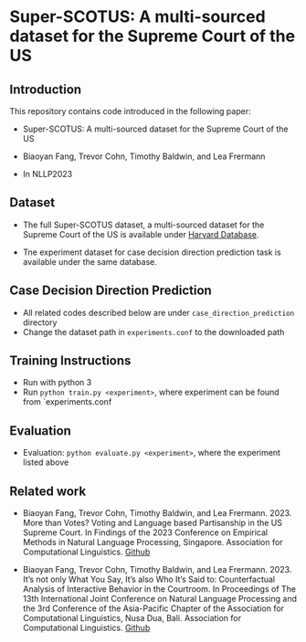 # Super-SCOTUS: A multi-sourced dataset for the Supreme Court of the US 

## Introduction

This repository contains code introduced in the following paper:

- Super-SCOTUS: A multi-sourced dataset for the Supreme Court of the US 

- Biaoyan Fang, Trevor Cohn, Timothy Baldwin, and Lea Frermann 

- In NLLP2023 

## Dataset 

- The full Super-SCOTUS dataset, a multi-sourced dataset for the Supreme Court of the US is available under [Harvard Database](https://dataverse.harvard.edu/dataset.xhtml?persistentId=doi:10.7910/DVN/POWQIT). 

- Tne experiment dataset for case decision direction prediction task is available under the same database. 



## Case Decision Direction Prediction  
- All related codes described below are under `case_direction_prediction` directory 
- Change the dataset path in `experiments.conf` to the downloaded path 

## Training Instructions 
- Run with python 3
- Run `python train.py <experiment>`, where experiment can be found from `experiments.conf


## Evaluation 
- Evaluation: `python evaluate.py <experiment>`, where the experiment listed above 


## Related work 
- Biaoyan Fang, Trevor Cohn, Timothy Baldwin, and Lea Frermann. 2023. More than Votes? Voting and Language based Partisanship in the US Supreme Court. In Findings of the 2023 Conference on Empirical Methods in Natural Language Processing, Singapore. Association for Computational Linguistics. [Github](https://github.com/biaoyanf/SCOTUS-partisanship)

- Biaoyan Fang, Trevor Cohn, Timothy Baldwin, and Lea Frermann. 2023. It’s not only What You Say, It’s also Who It’s Said to: Counterfactual Analysis of Interactive Behavior in the Courtroom. In Proceedings of The 13th International Joint Conference on Natural Language Processing and the 3rd Conference of the Asia-Pacific Chapter of the Association for Computational Linguistics, Nusa Dua, Bali. Association for Computational Linguistics. [Github](https://github.com/biaoyanf/SCOTUS-counterfactual)
